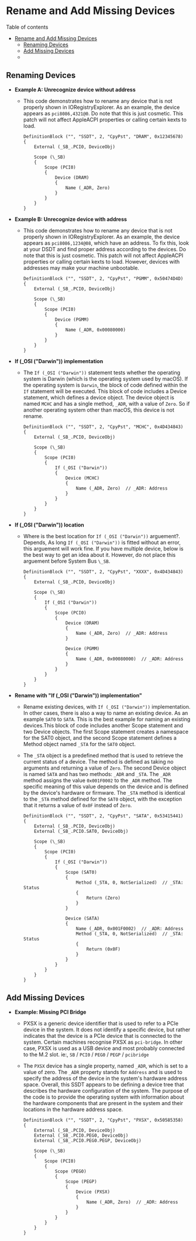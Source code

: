 # Rename and Add Missing Devices
Table of contents

- [Rename and Add Missing Devices](#rename-and-add-missing-devices)
  - [Renaming Devices](#renaming-devices)
  - [Add Missing Devices](#add-missing-devices)
  - 
## Renaming Devices

- **Example A: Unrecognize device without address**
	- This code demonstrates how to rename any device that is not properly shown in IORegistryExplorer. As an example, the device appears as `pci8086,4321@0`. Do note that this is just cosmetic. This patch will not affect AppleACPI properties or calling certain kexts to load.

        ```asl
        DefinitionBlock ("", "SSDT", 2, "CpyPst", "DRAM", 0x12345678)
        {
            External (_SB_.PCI0, DeviceObj)

            Scope (\_SB)
            {
                Scope (PCI0)
                {
                    Device (DRAM)
                    {
                        Name (_ADR, Zero)
                    }
                }
            }
        }
        ```

- **Example B: Unrecognize device with address**
	- This code demonstrates how to rename any device that is not properly shown in IORegistryExplorer. As an example, the device appears as `pci8086,1234@08`, which have an address. To fix this, look at your DSDT and find proper address according to the devices. Do note that this is just cosmetic. This patch will not affect AppleACPI properties or calling certain kexts to load. However, devices with addresses may make your machine unbootable.

        ```asl
        DefinitionBlock ("", "SSDT", 2, "CpyPst", "PGMM", 0x50474D4D)
        {
            External (_SB_.PCI0, DeviceObj)

            Scope (\_SB)
            {
                Scope (PCI0)
                {
                    Device (PGMM)
                    {
                        Name (_ADR, 0x00080000)
                    }
                }
            }
        }
        ```

- **If (_OSI ("Darwin")) implementation**
	- The `If (_OSI ("Darwin"))` statement tests whether the operating system is Darwin (which is the operating system used by macOS). If the operating system is `Darwin`, the block of code defined within the `If` statement will be executed. This block of code includes a Device statement, which defines a device object. The device object is named `MCHC` and has a single method, `_ADR`, with a value of `Zero`. So if another operating system other than macOS, this device is not rename.

        ```asl
        DefinitionBlock ("", "SSDT", 2, "CpyPst", "MCHC", 0x4D434843)
        {
            External (_SB_.PCI0, DeviceObj)

            Scope (\_SB)
            {
                Scope (PCI0)
                {
                    If (_OSI ("Darwin"))
                    {
                        Device (MCHC)
                        {
                            Name (_ADR, Zero)  // _ADR: Address
                        }
                    }
                }
            }
        }
        ```

- **If (_OSI ("Darwin")) location**
	- Where is the best location for `If (_OSI ("Darwin"))` arguement?. Depends, As long `If (_OSI ("Darwin"))` is fitted without an error, this arguement will work fine. If you have multiple device, below is the best way to get an idea about it. However, do not place this arguement before System Bus `\_SB`. 

        ```asl
        DefinitionBlock ("", "SSDT", 2, "CpyPst", "XXXX", 0x4D434843)
        {
            External (_SB_.PCI0, DeviceObj)

            Scope (\_SB)
            {
                If (_OSI ("Darwin"))
                {
                    Scope (PCI0)
                    {
                        Device (DRAM)
                        {
                            Name (_ADR, Zero)  // _ADR: Address
                        }

                        Device (PGMM)
                        {
                            Name (_ADR, 0x00080000)  // _ADR: Address
                        }
                    }
                }
            }
        }
        ```

- **Rename with "If (_OSI ("Darwin")) implementation"**
    - Rename existing devices, with `If (_OSI ("Darwin"))` implementation. In other cases, there is also a way to name an existing device. As an example `SAT0` to `SATA`. This is the best example for naming an existing devices.This block of code includes another Scope statement and two Device objects. The first Scope statement creates a namespace for the SAT0 object, and the second Scope statement defines a Method object named `_STA` for the `SAT0` object.
	- The `_STA` object is a predefined method that is used to retrieve the current status of a device. The method is defined as taking no arguments and returning a value of `Zero`. The second Device object is named `SATA` and has two methods: `_ADR` and `_STA`. The `_ADR` method assigns the value `0x001F0002` to the `_ADR` method. The specific meaning of this value depends on the device and is defined by the device's hardware or firmware. The `_STA` method is identical to the `_STA` method defined for the `SAT0` object, with the exception that it returns a value of `0x0F` instead of `Zero`.

		```asl
		DefinitionBlock ("", "SSDT", 2, "CpyPst", "SATA", 0x53415441)
		{
			External (_SB_.PCI0, DeviceObj)
			External (_SB_.PCI0.SAT0, DeviceObj)

			Scope (\_SB)
			{
				Scope (PCI0)
				{
					If (_OSI ("Darwin"))
					{
						Scope (SAT0)
						{
							Method (_STA, 0, NotSerialized)  // _STA: Status
							{
								Return (Zero)
							}
						}

						Device (SATA)
						{
							Name (_ADR, 0x001F0002)  // _ADR: Address
							Method (_STA, 0, NotSerialized)  // _STA: Status
							{
								Return (0x0F)
							}
						}
					}
				}
			}
		}
		```


## Add Missing Devices

- **Example: Missing PCI Bridge**
	- PXSX is a generic device identifier that is used to refer to a PCIe device in the system. It does not identify a specific device, but rather indicates that the device is a PCIe device that is connected to the system. Certain machines recognise PXSX as `pci-bridge`. In other case, PXSX is used as a USB device and most probably connected to the M.2 slot. ie:, `SB` / `PCI0` / `PEG0` / `PEGP` / `pcibridge`

	- The `PXSX` device has a single property, named `_ADR`, which is set to a value of zero. The `_ADR` property stands for `Address` and is used to specify the address of the device in the system's hardware address space. Overall, this SSDT appears to be defining a device tree that describes the hardware configuration of the system. The purpose of the code is to provide the operating system with information about the hardware components that are present in the system and their locations in the hardware address space.

		```asl
		DefinitionBlock ("", "SSDT", 2, "CpyPst", "PXSX", 0x50585358)
		{
			External (_SB_.PCI0, DeviceObj)
			External (_SB_.PCI0.PEG0, DeviceObj)
			External (_SB_.PCI0.PEG0.PEGP, DeviceObj)

			Scope (\_SB)
			{
				Scope (PCI0)
				{
					Scope (PEG0)
					{
						Scope (PEGP)
						{
							Device (PXSX)
							{
								Name (_ADR, Zero)  // _ADR: Address
							}
						}
					}
				}
			}
		}
		```
